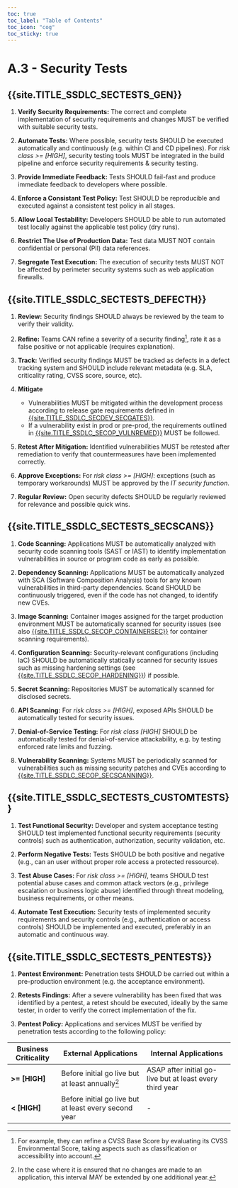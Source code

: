 ```yaml
---
toc: true
toc_label: "Table of Contents"
toc_icon: "cog"
toc_sticky: true
---
```

# A.3 - Security Tests

## {{site.TITLE_SSDLC_SECTESTS_GEN}}

1. **Verify Security Requirements:** The correct and complete implementation of security requirements and changes MUST be verified with suitable security tests.

2. **Automate Tests:** Where possible, security tests SHOULD be executed automatically and continuously (e.g. within CI and CD pipelines). For *risk class >= [HIGH]*, security testing tools MUST be integrated in the build pipeline and enforce security requirements & security testing.

3. **Provide Immediate Feedback:** Tests SHOULD fail-fast and produce immediate feedback to developers where possible. 

4. **Enforce a Consistant Test Policy:** Test SHOULD be reproducible and executed against a consistent test policy in all stages.

5. **Allow Local Testability:** Developers SHOULD be able to run automated test locally against the applicable test policy (dry runs). 

6. **Restrict The Use of Production Data:** Test data MUST NOT contain confidential or personal (PII) data references.

7. **Segregate Test Execution:** The execution of security tests MUST NOT be affected by perimeter security systems such as web application firewalls.

## {{site.TITLE_SSDLC_SECTESTS_DEFECTH}}

1. **Review:** Security findings SHOULD always be reviewed by the team to verify their validity.

2. **Refine:** Teams CAN refine a severity of a security finding[^2], rate it as a false positive or not applicable (requires explanation).

3. **Track:** Verified security findings MUST be tracked as defects in a defect tracking system and SHOULD include relevant metadata (e.g. SLA, criticality rating, CVSS score, source, etc).

4. **Mitigate**
    - Vulnerabilities MUST be mitigated within the development process according to release gate requirements defined in [{{site.TITLE_SSDLC_SECDEV_SECGATES}}]({{site.URL_SSDLC_SECDEV_SECGATES}}).
    - If a vulnerability exist in prod or pre-prod, the requirements outlined in [{{site.TITLE_SSDLC_SECOP_VULNREMED}}]({{site.URL_SSDLC_SECOP_VULNREMED}}) MUST be followed.

5. **Retest After Mitigation:** Identified vulnerabilities MUST be retested after remediation to verify that countermeasures have been implemented correctly.

6. **Approve Exceptions:** For *risk class >= [HIGH]*: exceptions (such as temporary workarounds) MUST be approved by the *IT security function*.

7. **Regular Review:** Open security defects SHOULD be regularly reviewed for relevance and possible quick wins.

## {{site.TITLE_SSDLC_SECTESTS_SECSCANS}}

1. **Code Scanning:** Applications MUST be automatically analyzed with security code scanning tools (SAST or IAST) to identify implementation vulnerabilities in source or program code as early as possible.

2. **Dependency Scanning:** Applications MUST be automatically analyzed with SCA (Software Composition Analysis) tools for any known vulnerabilities in third-party dependencies. Scand SHOULD be continuously triggered, even if the code has not changed, to identify new CVEs.
   
3. **Image Scanning:** Container images assigned for the target production environment MUST be automatically scanned for security issues (see also [{{site.TITLE_SSDLC_SECOP_CONTAINERSEC}}]({{site.URL_SSDLC_SECOPP_CONTAINERSEC}}) for container scanning requirements).

4. **Configuration Scanning:** Security-relevant configurations (including IaC) SHOULD be automatically statically scanned for security issues such as missing hardening settings (see
 [{{site.TITLE_SSDLC_SECOP_HARDENING}}]({{site.URL_SSDLC_SECOP_HARDENING}})) if possible.

5. **Secret Scanning:** Repositories MUST be automatically scanned for disclosed secrets.

6. **API Scanning:** For *risk class >= [HIGH]*, exposed APIs SHOULD be automatically tested for security issues.

7. **Denial-of-Service Testing:** For *risk class [HIGH]* SHOULD be automatically tested for denial-of-service attackability, e.g. by testing enforced rate limits and fuzzing.

8. **Vulnerability Scanning:** Systems MUST be periodically scanned for vulnerabilities such as missing security patches and CVEs according to [{{site.TITLE_SSDLC_SECOP_SECSCANNING}}]({{site.URL_SSDLC_SECOP_SECSCANNING}}).

## {{site.TITLE_SSDLC_SECTESTS_CUSTOMTESTS}}

1. **Test Functional Security:** Developer and system acceptance testing SHOULD test implemented functional security requirements (security controls) such as authentication, authorization, security validation, etc.

2. **Perform Negative Tests:** Tests SHOULD be both positive and negative (e.g., can an user without proper role access a protected ressource).

3. **Test Abuse Cases:** For *risk class >= [HIGH]*, teams SHOULD test potential abuse cases and common attack vectors (e.g., privilege escalation or business logic abuse) identified through threat modeling, business requirements, or other means.

4. **Automate Test Execution:** Security tests of implemented security requirements and security controls (e.g., authentication or access controls) SHOULD be implemented and executed, preferably in an automatic and continuous way.

## {{site.TITLE_SSDLC_SECTESTS_PENTESTS}}

1. **Pentest Environment:** Penetration tests SHOULD be carried out within a pre-production environment  (e.g. the acceptance environment).

2. **Retests Findings:** After a severe vulnerability has been fixed that was identified by a pentest, a retest should be executed, ideally by the same tester, in order to verify the correct implementation of the fix.

3. **Pentest Policy:** Applications and services MUST be verified by penetration tests according to the following policy:

| Business Criticality | External Applications  | Internal Applications |
| ------------- | ------------- | ------------- |
| **>= [HIGH]** | Before initial go live but at least annually[^1]  | ASAP after initial go-live but at least every third year  |
| **< [HIGH]** | Before initial go live but at least every second year  | - | 
   

[^1]: In the case where it is ensured that no changes are made to an application, this interval MAY be extended by one additional year.

[^2]: For example, they can refine a CVSS Base Score by  evaluating its CVSS Environmental Score, taking aspects such as classification or accessibility into account.
